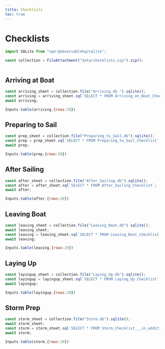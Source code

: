 ```yaml
---
title: Checklists
toc: true
---
```


# Checklists

```js
import SQLite from "npm:@observablehq/sqlite";
```

```js
const collection = FileAttachment("data/checklists.zip").zip();
```

```js

```

## Arriving at Boat
```js
const arriving_sheet = collection.file("Arriving.db ").sqlite();
const arriving = arriving_sheet.sql`SELECT * FROM Arriving_on_Boat_Checklist`;
await arriving;
```

```js
Inputs.table(arriving,{rows:20})
```

## Preparing to Sail
```js
const prep_sheet = collection.file("Preparing_to_Sail.db").sqlite();
const prep = prep_sheet.sql`SELECT * FROM Preparing_to_Sail_Checklist`;
await prep;
```

```js
Inputs.table(prep,{rows:20})
```

## After Sailing
```js
const after_sheet = collection.file("After_Sailing.db").sqlite();
const after = after_sheet.sql`SELECT * FROM After_Sailing_Checklist`;
await after;
```

```js
Inputs.table(after,{rows:20})
```

## Leaving Boat
```js
const leaving_sheet = collection.file("Leaving_Boat.db").sqlite();
await leaving_sheet;
const leaving = leaving_sheet.sql`SELECT * FROM Leaving_Boat_Checklist`;
await leaving;
```

```js
Inputs.table(leaving,{rows:20})
```

## Laying Up

```js
const layingup_sheet = collection.file("Laying_Up.db").sqlite();
const layingup = layingup_sheet.sql`SELECT * FROM Laying_Up_Checklist`;
await layingup;
```

```js
Inputs.table(layingup,{rows:20})
```

## Storm Prep

```js
const storm_sheet = collection.file("Storm.db").sqlite();
await storm_sheet;
const storm = storm_sheet.sql`SELECT * FROM Storm_Checklist___in_addition_to_Leaving_Boat_Checklist__`;
await storm;
```

```js
Inputs.table(storm,{rows:20})
```
